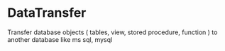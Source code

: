 # DataTransfer
Transfer database objects ( tables, view, stored procedure, function ) to another database like ms sql, mysql
